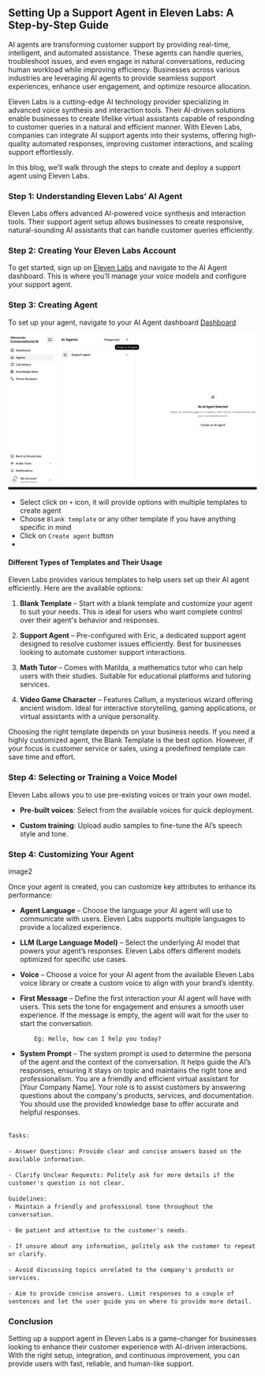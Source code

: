## Setting Up a Support Agent in Eleven Labs: A Step-by-Step Guide

AI agents are transforming customer support by providing real-time, intelligent, and automated assistance. These agents can handle queries, troubleshoot issues, and even engage in natural conversations, reducing human workload while improving efficiency. Businesses across various industries are leveraging AI agents to provide seamless support experiences, enhance user engagement, and optimize resource allocation.

Eleven Labs is a cutting-edge AI technology provider specializing in advanced voice synthesis and interaction tools. Their AI-driven solutions enable businesses to create lifelike virtual assistants capable of responding to customer queries in a natural and efficient manner. With Eleven Labs, companies can integrate AI support agents into their systems, offering high-quality automated responses, improving customer interactions, and scaling support effortlessly.

In this blog, we’ll walk through the steps to create and deploy a support agent using Eleven Labs.


### **Step 1: Understanding Eleven Labs’ AI Agent**

Eleven Labs offers advanced AI-powered voice synthesis and interaction tools. Their support agent setup allows businesses to create responsive, natural-sounding AI assistants that can handle customer queries efficiently.

### **Step 2: Creating Your Eleven Labs Account**

To get started, sign up on [Eleven Labs](https://www.elevenlabs.io/) and navigate to the AI Agent dashboard. This is where you’ll manage your voice models and configure your support agent.

### **Step 3: Creating Agent**

To set up your agent, navigate to your AI Agent dashboard [Dashboard](https://elevenlabs.io/app/conversational-ai/agents)

![alt text](https://github.com/lightrainstech/custom-ai-agent-blog/blob/master/images/image1.png)

- Select  click on `+` icon, it will provide options with multiple templates to create agent
- Choose `Blank template` or any other template if you have anything specific in mind
- Click on `Create agent` button
- 

#### **Different Types of Templates and Their Usage**

Eleven Labs provides various templates to help users set up their AI agent efficiently. Here are the available options:

1.  **Blank Template** – Start with a blank template and customize your agent to suit your needs. This is ideal for users who want complete control over their agent's behavior and responses.
    
2.  **Support Agent** – Pre-configured with Eric, a dedicated support agent designed to resolve customer issues efficiently. Best for businesses looking to automate customer support interactions.
    
3.  **Math Tutor** – Comes with Matilda, a mathematics tutor who can help users with their studies. Suitable for educational platforms and tutoring services.
    
4.  **Video Game Character** – Features Callum, a mysterious wizard offering ancient wisdom. Ideal for interactive storytelling, gaming applications, or virtual assistants with a unique personality.
    

Choosing the right template depends on your business needs. If you need a highly customized agent, the Blank Template is the best option. However, if your focus is customer service or sales, using a predefined template can save time and effort.


### **Step 4: Selecting or Training a Voice Model**

Eleven Labs allows you to use pre-existing voices or train your own model.

-   **Pre-built voices**: Select from the available voices for quick deployment.
    
-   **Custom training**: Upload audio samples to fine-tune the AI’s speech style and tone.


### **Step 4: Customizing Your Agent**

image2

Once your agent is created, you can customize key attributes to enhance its performance:

-   **Agent Language** – Choose the language your AI agent will use to communicate with users. Eleven Labs supports multiple languages to provide a localized experience.

-    **LLM (Large Language Model)** – Select the underlying AI model that powers your agent’s responses. Eleven Labs offers different models optimized for specific use cases.
    
-   **Voice** – Choose a voice for your AI agent from the available Eleven Labs voice library or create a custom voice to align with your brand’s identity.

    
-   **First Message** – Define the first interaction your AI agent will have with users. This sets the tone for engagement and ensures a smooth user experience. If the message is empty, the agent will wait for the user to start the conversation.

			Eg: Hello, how can I help you today?
    
-   **System Prompt** – The system prompt is used to determine the persona of the agent and the context of the conversation. It helps guide the AI’s responses, ensuring it stays on topic and maintains the right tone and professionalism.
You are a friendly and efficient virtual assistant for [Your Company Name]. Your role is to assist customers by answering questions about the company's products, services, and documentation. You should use the provided knowledge base to offer accurate and helpful responses.

````

Tasks:

- Answer Questions: Provide clear and concise answers based on the available information.

- Clarify Unclear Requests: Politely ask for more details if the customer's question is not clear.

Guidelines:
- Maintain a friendly and professional tone throughout the conversation.

- Be patient and attentive to the customer's needs.

- If unsure about any information, politely ask the customer to repeat or clarify.

- Avoid discussing topics unrelated to the company's products or services.

- Aim to provide concise answers. Limit responses to a couple of sentences and let the user guide you on where to provide more detail. 
````

### **Conclusion**

Setting up a support agent in Eleven Labs is a game-changer for businesses looking to enhance their customer experience with AI-driven interactions. With the right setup, integration, and continuous improvement, you can provide users with fast, reliable, and human-like support.







